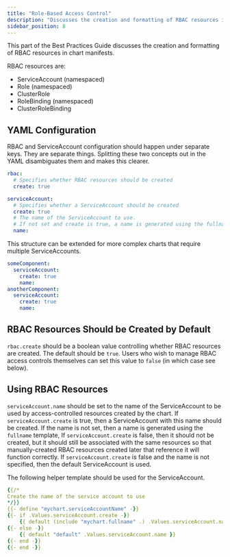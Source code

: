 ```yaml
---
title: "Role-Based Access Control"
description: "Discusses the creation and formatting of RBAC resources in Chart manifests."
sidebar_position: 8
---
```


This part of the Best Practices Guide discusses the creation and formatting of
RBAC resources in chart manifests.

RBAC resources are:

- ServiceAccount (namespaced)
- Role (namespaced)
- ClusterRole
- RoleBinding (namespaced)
- ClusterRoleBinding

## YAML Configuration

RBAC and ServiceAccount configuration should happen under separate keys. They
are separate things. Splitting these two concepts out in the YAML disambiguates
them and makes this clearer.

```yaml
rbac:
  # Specifies whether RBAC resources should be created
  create: true

serviceAccount:
  # Specifies whether a ServiceAccount should be created
  create: true
  # The name of the ServiceAccount to use.
  # If not set and create is true, a name is generated using the fullname template
  name:
```

This structure can be extended for more complex charts that require multiple
ServiceAccounts.

```yaml
someComponent:
  serviceAccount:
    create: true
    name:
anotherComponent:
  serviceAccount:
    create: true
    name:
```

## RBAC Resources Should be Created by Default

`rbac.create` should be a boolean value controlling whether RBAC resources are
created.  The default should be `true`.  Users who wish to manage RBAC access
controls themselves can set this value to `false` (in which case see below).

## Using RBAC Resources

`serviceAccount.name` should be set to the name of the ServiceAccount to be used
by access-controlled resources created by the chart.  If `serviceAccount.create`
is true, then a ServiceAccount with this name should be created.  If the name is
not set, then a name is generated using the `fullname` template, If
`serviceAccount.create` is false, then it should not be created, but it should
still be associated with the same resources so that manually-created RBAC
resources created later that reference it will function correctly.  If
`serviceAccount.create` is false and the name is not specified, then the default
ServiceAccount is used.

The following helper template should be used for the ServiceAccount.

```yaml
{{/*
Create the name of the service account to use
*/}}
{{- define "mychart.serviceAccountName" -}}
{{- if .Values.serviceAccount.create -}}
    {{ default (include "mychart.fullname" .) .Values.serviceAccount.name }}
{{- else -}}
    {{ default "default" .Values.serviceAccount.name }}
{{- end -}}
{{- end -}}
```
